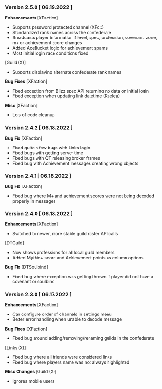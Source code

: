 ### Version 2.5.0 [ 06.19.2022 ]

**Enhancements**
[XFaction]
- Supports password protected channel (XFc:<channel-name>:<password>)
- Standardized rank names across the confederate
- Broadcasts player information if level, spec, profession, covenant, zone, m+ or achievement score changes
- Added AceBucket logic for achievement spams
- Most initial login race conditions fixed

[Guild (X)]
- Supports displaying alternate confederate rank names

**Bug Fixes**
[XFaction]
- Fixed exception from Blizz spec API returning no data on initial login
- Fixed exception when updating link datetime (Raelea)

**Misc**
[XFaction]
- Lots of code cleanup

### Version 2.4.2 [ 06.18.2022 ]

**Bug Fix**
[XFaction]
- Fixed quite a few bugs with Links logic
- Fixed bugs with getting server time
- Fixed bugs with QT releasing broker frames
- Fixed bug with Achievement messages creating wrong objects

### Version 2.4.1 [ 06.18.2022 ]

**Bug Fix**
[XFaction]
- Fixed bug where M+ and achievement scores were not being decoded properly in messages

### Version 2.4.0 [ 06.18.2022 ]

**Enhancements**
[XFaction]
- Switched to newer, more stable guild roster API calls

[DTGuild]
- Now shows professions for all local guild members
- Added Mythic+ score and Achievement points as column options

**Bug Fix**
[DTSoulbind]
- Fixed bug where exception was getting thrown if player did not have a covenant or soulbind

### Version 2.3.0 [ 06.17.2022 ]

**Enhancements**
[XFaction]
- Can configure order of channels in settings menu
- Better error handling when unable to decode message

**Bug Fixes**
[XFaction]
- Fixed bug around adding/removing/renaming guilds in the confederate

[Links (X)]
- Fixed bug where all friends were considered links
- Fixed bug where players name was not always highlighted

**Misc Changes**
[Guild (X)]
- Ignores mobile users